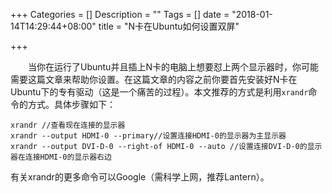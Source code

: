 +++
Categories = []
Description = ""
Tags = []
date = "2018-01-14T14:29:44+08:00"
title = "N卡在Ubuntu如何设置双屏"

+++

&emsp;&emsp;当你在运行了Ubuntu并且插上N卡的电脑上想要怼上两个显示器时，你可能需要这篇文章来帮助你设置。在这篇文章的内容之前你要首先安装好N卡在Ubuntu下的专有驱动（这是一个痛苦的过程）。本文推荐的方式是利用```xrandr```命令的方式。具体步骤如下：
```
xrandr //查看现在连接的显示器 
xrandr --output HDMI-0 --primary//设置连接HDMI-0的显示器为主显示器 
xrandr --output DVI-D-0 --right-of HDMI-0 --auto //设置连接DVI-D-0的显示器在连接HDMI-0的显示器右边
```
有关xrandr的更多命令可以Google（需科学上网，推荐Lantern）。
